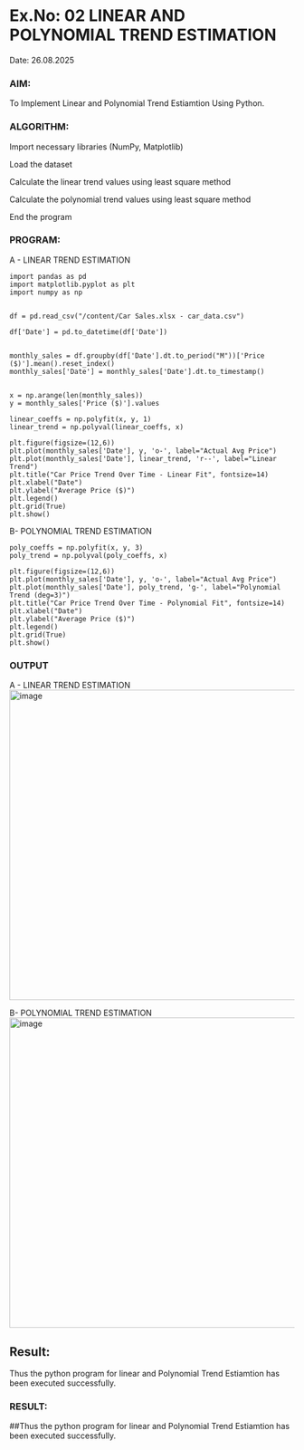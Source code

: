 # Ex.No: 02 LINEAR AND POLYNOMIAL TREND ESTIMATION
Date: 26.08.2025
### AIM:
To Implement Linear and Polynomial Trend Estiamtion Using Python.

### ALGORITHM:
Import necessary libraries (NumPy, Matplotlib)

Load the dataset

Calculate the linear trend values using least square method

Calculate the polynomial trend values using least square method

End the program
### PROGRAM:
A - LINEAR TREND ESTIMATION
```
import pandas as pd
import matplotlib.pyplot as plt
import numpy as np


df = pd.read_csv("/content/Car Sales.xlsx - car_data.csv")  

df['Date'] = pd.to_datetime(df['Date'])


monthly_sales = df.groupby(df['Date'].dt.to_period("M"))['Price ($)'].mean().reset_index()
monthly_sales['Date'] = monthly_sales['Date'].dt.to_timestamp()


x = np.arange(len(monthly_sales))
y = monthly_sales['Price ($)'].values

linear_coeffs = np.polyfit(x, y, 1)
linear_trend = np.polyval(linear_coeffs, x)

plt.figure(figsize=(12,6))
plt.plot(monthly_sales['Date'], y, 'o-', label="Actual Avg Price")
plt.plot(monthly_sales['Date'], linear_trend, 'r--', label="Linear Trend")
plt.title("Car Price Trend Over Time - Linear Fit", fontsize=14)
plt.xlabel("Date")
plt.ylabel("Average Price ($)")
plt.legend()
plt.grid(True)
plt.show()
```

B- POLYNOMIAL TREND ESTIMATION
```
poly_coeffs = np.polyfit(x, y, 3)   
poly_trend = np.polyval(poly_coeffs, x)

plt.figure(figsize=(12,6))
plt.plot(monthly_sales['Date'], y, 'o-', label="Actual Avg Price")
plt.plot(monthly_sales['Date'], poly_trend, 'g-', label="Polynomial Trend (deg=3)")
plt.title("Car Price Trend Over Time - Polynomial Fit", fontsize=14)
plt.xlabel("Date")
plt.ylabel("Average Price ($)")
plt.legend()
plt.grid(True)
plt.show()
```
### OUTPUT
A - LINEAR TREND ESTIMATION
<img width="1047" height="548" alt="image" src="https://github.com/user-attachments/assets/e5e73ea7-804c-4847-9655-fcd2ecba87ac" />

B- POLYNOMIAL TREND ESTIMATION
<img width="1047" height="548" alt="image" src="https://github.com/user-attachments/assets/4e6493f7-fdf0-43cd-82f7-d5c34a5c0a76" />

## Result:
Thus the python program for linear and Polynomial Trend Estiamtion has been executed successfully.
### RESULT:
##Thus the python program for linear and Polynomial Trend Estiamtion has been executed successfully.
